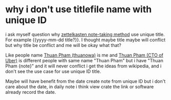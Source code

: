 # why i don't use titlefile name with unique ID

i ask myself question why [zettelkasten note-taking method](zettelkasten%20note-taking%20method.md) use unique title. For example {{yyyy-mm-dd title?}}. I thought maybe title maybe will conflict but why   title be conflict and me will be okay what that?

Like people name [Thuan Pham (thuanowa)](Thuan%20Pham%20(thuanowa).md) is me and [Thuan Pham (CTO of Uber)](Thuan%20Pham%20(CTO%20of%20Uber).md) is different people with same name "Thuan Pham" but i have "Thuan Pham {note}" and it will never conflict i get the ideas from wikipedia, and i don't see the use case for use unique ID title.

Maybe will have benefit from the date create note from unique ID but i don't care about the date, in daily note i think view crate the link or software already record the date.